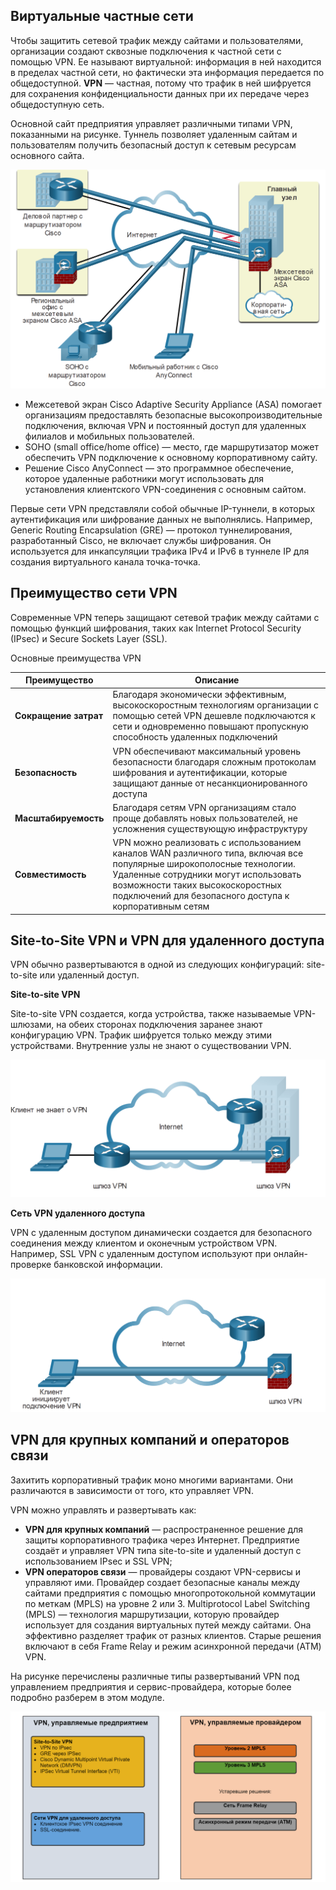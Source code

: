 <!-- 8.1.1 -->
## Виртуальные частные сети

Чтобы защитить сетевой трафик между сайтами и пользователями, организации создают сквозные подключения к частной сети с помощью VPN. Ее называют виртуальной: информация в ней находится в пределах частной сети, но фактически эта информация передается по общедоступной. **VPN** — частная, потому что трафик в ней шифруется для сохранения конфиденциальности данных при их передаче через общедоступную сеть.

Основной сайт предприятия управляет различными типами VPN, показанными на рисунке. Туннель позволяет удаленным сайтам и пользователям получить безопасный доступ к сетевым ресурсам основного сайта.

![](./assets/8.1.1.png)
<!-- /courses/ensa-dl/ae8e8c8a-34fd-11eb-ba19-f1886492e0e4/aeb59c80-34fd-11eb-ba19-f1886492e0e4/assets/c666b650-1c46-11ea-af56-e368b99e9723.svg -->

* Межсетевой экран Cisco Adaptive Security Appliance (ASA) помогает организациям предоставлять безопасные высокопроизводительные подключения, включая VPN и постоянный доступ для удаленных филиалов и мобильных пользователей.
* SOHO (small office/home office) — место, где маршрутизатор может обеспечить VPN подключение к основному корпоративному сайту.
* Решение Cisco AnyConnect — это программное обеспечение, которое удаленные работники могут использовать для установления клиентского VPN-соединения с основным сайтом.

<!--
Основной сайт предприятия управляет различными типами VPN, показанными на рисунке. На главном сайте показан межсетевой экран Cisco ASA, подключенный к корпоративной сети. Он соединяется через Интернет с маршрутизатором Cisco для бизнес-партнеров, межсетевым экраном Cisco ASA для региональных офисов, маршрутизатором Cisco для SOHO и с мобильным работником, удаленно подключающемуся через Cisco AnyConnect.
-->

Первые сети VPN представляли собой обычные IP-туннели, в которых аутентификация или шифрование данных не выполнялись. Например, Generic Routing Encapsulation (GRE) — протокол туннелирования, разработанный Cisco, не включает службы шифрования. Он используется для инкапсуляции трафика IPv4 и IPv6 в туннеле IP для создания виртуального канала точка-точка.

<!-- 8.1.2 -->
## Преимущество сети VPN

Современные VPN теперь защищают сетевой трафик между сайтами с помощью функций шифрования, таких как Internet Protocol Security (IPsec) и Secure Sockets Layer (SSL).

Основные преимущества VPN

| **Преимущество** | **Описание** |
| --- | --- |
| **Сокращение затрат** | Благодаря экономически эффективным, высокоскоростным технологиям организации с помощью сетей VPN дешевле подключаются к сети и одновременно повышают пропускную способность удаленных подключений |
| **Безопасность** | VPN обеспечивают максимальный уровень безопасности благодаря сложным протоколам шифрования и аутентификации, которые защищают данные от несанкционированного доступа |
| **Масштабируемость** | Благодаря сетям VPN организациям стало проще добавлять новых пользователей, не усложнения существующую инфраструктуру |
| **Совместимость** | VPN можно реализовать с использованием каналов WAN различного типа, включая все популярные широкополосные технологии. Удаленные сотрудники могут использовать возможности таких высокоскоростных подключений для безопасного доступа к корпоративным сетям |

<!-- 8.1.3 -->
## Site-to-Site VPN и VPN для удаленного доступа

VPN обычно развертываются в одной из следующих конфигураций: site-to-site или удаленный доступ.

**Site-to-site VPN**

Site-to-site VPN создается, когда устройства, также называемые VPN-шлюзами, на обеих сторонах подключения заранее знают конфигурацию VPN. Трафик шифруется только между этими устройствами. Внутренние узлы не знают о существовании VPN.

![](./assets/8.1.3-1.png)
<!-- /courses/ensa-dl/ae8e8c8a-34fd-11eb-ba19-f1886492e0e4/aeb59c80-34fd-11eb-ba19-f1886492e0e4/assets/c667a0b0-1c46-11ea-af56-e368b99e9723.svg -->

<!--
На рисунке показано VPN-соединение типа site-to-site. Клиентский ноутбук подключается к сетевому шлюзу VPN, показанному как маршрутизатор. Шлюз VPN подключен через Интернет, который изображен как облако, к другому шлюзу VPN, показанному как межсетевой экран ASA.
-->

**Сеть VPN удаленного доступа**

VPN с удаленным доступом динамически создается для безопасного соединения между клиентом и оконечным устройством VPN. Например, SSL VPN с удаленным доступом используют при онлайн-проверке банковской информации.

![](./assets/8.1.3-2.png)
<!-- /courses/ensa-dl/ae8e8c8a-34fd-11eb-ba19-f1886492e0e4/aeb59c80-34fd-11eb-ba19-f1886492e0e4/assets/c66815e0-1c46-11ea-af56-e368b99e9723.svg -->

<!-- 8.1.4 -->
## VPN для крупных компаний и операторов связи

Захитить корпоративный трафик моно многими вариантами. Они различаются в зависимости от того, кто управляет VPN.

VPN можно управлять и развертывать как: 

* **VPN для крупных компаний** — распространенное решение для защиты корпоративного трафика через Интернет. Предприятие создаёт и управляет VPN типа site-to-site и удаленный доступ с использованием IPsec и SSL VPN;
* **VPN операторов связи** — провайдеры создают VPN-сервисы и управляют ими. Провайдер создает безопасные каналы между сайтами предприятия с помощью многопротокольной коммутации по меткам (MPLS) на уровне 2 или 3. Multiprotocol Label Switching (MPLS) — технология маршрутизации, которую провайдер использует для создания виртуальных путей между сайтами. Она эффективно разделяет трафик от разных клиентов. Старые решения включают в себя Frame Relay и режим асинхронной передачи (ATM) VPN.

На рисунке перечислены различные типы развертываний VPN под управлением предприятия и сервис-провайдера, которые более подробно разберем в этом модуле.

![](./assets/8.1.4.png)
<!-- /courses/ensa-dl/ae8e8c8a-34fd-11eb-ba19-f1886492e0e4/aeb59c80-34fd-11eb-ba19-f1886492e0e4/assets/c6688b12-1c46-11ea-af56-e368b99e9723.svg -->

<!--
В двух столбцах перечислены различные типы развертываний VPN, управляемых предприятием и сервис-провайдером. В столбце VPN, управляемые предприятием, VPN типа Site-to-site это: IPsec VPN, GRE over IPsec, Cisco Dynamic Multipoint Virtual Private Network (DMVPN), и IPsec Virtual Tunnel Interface (VTI). VPN для удаленного доступа: клиентское VPN-соединение IPsec и Бесклиентное SSL-соединение. В столбце VPN-сервисы, управляемые провайдером, указаны MPLS уровня 2 и 3, а устаревшими решениями являются Frame Relay и режим асинхронной передачи (ATM).
-->

<!-- 8.1.5 -->
<!-- quiz -->

